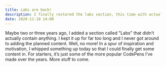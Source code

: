 ```yaml
---
title: Labs are back!
description: I finally restored the labs section, this time with actual content.
date: 2020-11-18 14:00
---
```


Maybe two or three years ago, I added a section called "Labs" that didn’t actually contain anything. I kept it up for far too long and I never got around to adding the planned content. Well, no more! In a spur of inspiration and motivation, I whipped something up today so that I could finally get some content in. For starters, it’s just some of the more popular CodePens I’ve made over the years. More stuff to come.
